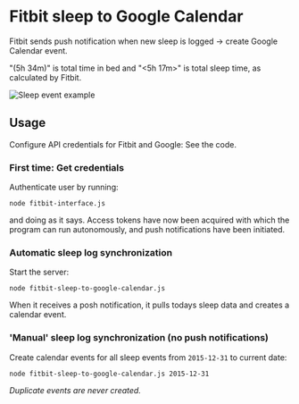 # Fitbit sleep to Google Calendar

Fitbit sends push notification when new sleep is logged → create Google Calendar event.

"(5h 34m)" is total time in bed and "\<5h 17m\>" is total sleep time, as calculated by Fitbit.

![Sleep event example](https://raw.github.com/ViktorQvarfordt/fitbit-sleep-to-google-calendar/master/sleep-event-example.png)


## Usage

Configure API credentials for Fitbit and Google: See the code.


### First time: Get credentials

Authenticate user by running:

```
node fitbit-interface.js
```

and doing as it says. Access tokens have now been acquired with which the program can run autonomously, and push notifications have been initiated.


### Automatic sleep log synchronization

Start the server:

```
node fitbit-sleep-to-google-calendar.js
```

When it receives a posh notification, it pulls todays sleep data and creates a calendar event.


### 'Manual' sleep log synchronization (no push notifications)

Create calendar events for all sleep events from `2015-12-31` to current date:

```
node fitbit-sleep-to-google-calendar.js 2015-12-31
```

*Duplicate events are never created.*
